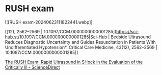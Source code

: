 # RUSH exam




![[RUSH exam-20240623111822441.webp]]

[[12), 2562–2569 | 10.1097/CCM.0000000000001285](https://sci-hub.st/10.1097/CCM.0000000000001285|Sci-Hub | Bedside Ultrasound Reduces Diagnostic Uncertainty and Guides Resuscitation in Patients With Undifferentiated Hypotension*. Critical Care Medicine, 43(12), 2562–2569 | 10.1097/CCM.0000000000001285]]

[The RUSH Exam: Rapid Ultrasound in SHock in the Evaluation of the Critically lll - ScienceDirect](https://www.sciencedirect.com/science/article/abs/pii/S0733862709001175?via%3Dihub)